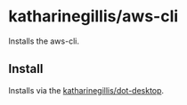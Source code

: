 # katharinegillis/aws-cli
Installs the aws-cli.

## Install
Installs via the [katharinegillis/dot-desktop](https://github.com/katharinegillis/dot-desktop).
